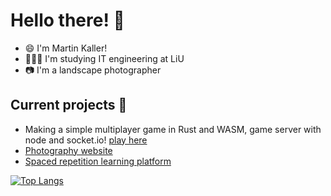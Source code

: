 # Hello there! 👾

- 😄 I'm Martin Kaller!
- 👨🏻‍🎓 I'm studying IT engineering at LiU
- 📷 I'm a landscape photographer

## Current projects 🔨
- Making a simple multiplayer game in Rust and WASM, game server with node and socket.io! [play here](https://rustgame.kallers.se/)
- [Photography website](https://photography.kallers.se/)
- [Spaced repetition learning platform](https://restick2.kallers.se/account)

[![Top Langs](https://github-readme-stats.vercel.app/api/top-langs/?username=kaller01&hide=html,css)](https://github.com/anuraghazra/github-readme-stats)

<!--
**kaller01/kaller01** is a ✨ _special_ ✨ repository because its `README.md` (this file) appears on your GitHub profile.

Here are some ideas to get you started:

- 🔭 I’m currently working on ...
- 🌱 I’m currently learning ...
- 👯 I’m looking to collaborate on ...
- 🤔 I’m looking for help with ...
- 💬 Ask me about ...
- 📫 How to reach me: ...
- 😄 Pronouns: ...
- ⚡ Fun fact: ...
-->
